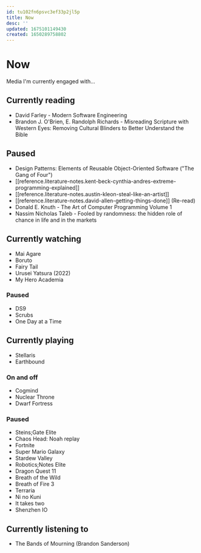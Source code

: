 ```yaml
---
id: tu102fn6psvc3ef33p2jl5p
title: Now
desc: ''
updated: 1675101149430
created: 1650289758802
---
```


# Now

Media I'm currently engaged with...

## Currently reading
- David Farley - Modern Software Engineering
- Brandon J. O'Brien, E. Randolph Richards - Misreading Scripture with Western Eyes: Removing Cultural Blinders to
  Better Understand the Bible
## Paused
- Design Patterns: Elements of Reusable Object-Oriented Software ("The Gang of Four")
- [[reference.literature-notes.kent-beck-cynthia-andres-extreme-programming-explained]]
- [[reference.literature-notes.austin-kleon-steal-like-an-artist]]
- [[reference.literature-notes.david-allen-getting-things-done]] (Re-read)
- Donald E. Knuth - The Art of Computer Programming Volume 1
- Nassim Nicholas Taleb - Fooled by randomness: the hidden role of chance in life and in the markets

## Currently watching
- Mai Agare
- Boruto
- Fairy Tail
- Urusei Yatsura (2022)
- My Hero Academia

### Paused
- DS9
- Scrubs
- One Day at a Time

## Currently playing
- Stellaris
- Earthbound

### On and off
- Cogmind
- Nuclear Throne
- Dwarf Fortress

### Paused
- Steins;Gate Elite
- Chaos Head: Noah replay
- Fortnite
- Super Mario Galaxy
- Stardew Valley
- Robotics;Notes Elite
- Dragon Quest 11
- Breath of the Wild
- Breath of Fire 3
- Terraria
- Ni no Kuni
- It takes two
- Shenzhen IO

## Currently listening to
- The Bands of Mourning (Brandon Sanderson)
